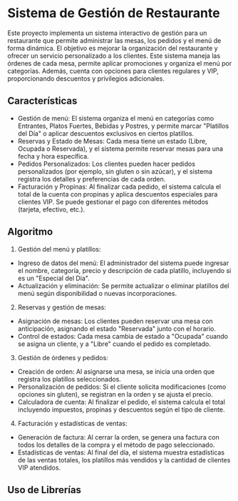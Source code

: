 # Sistema de Gestión de Restaurante

Este proyecto implementa un sistema interactivo de gestión para un restaurante que permite administrar las mesas, los pedidos y el menú de forma dinámica. El objetivo es mejorar la organización del restaurante y ofrecer un servicio personalizado a los clientes. Este sistema maneja las órdenes de cada mesa, permite aplicar promociones y organiza el menú por categorías. Además, cuenta con opciones para clientes regulares y VIP, proporcionando descuentos y privilegios adicionales.

## Características
- Gestión de menú: El sistema organiza el menú en categorías como Entrantes, Platos Fuertes, Bebidas y Postres, y permite marcar "Platillos del Día" o aplicar descuentos exclusivos en ciertos platillos.
- Reservas y Estado de Mesas: Cada mesa tiene un estado (Libre, Ocupada o Reservada), y el sistema permite reservar mesas para una fecha y hora específica.
- Pedidos Personalizados: Los clientes pueden hacer pedidos personalizados (por ejemplo, sin gluten o sin azúcar), y el sistema registra los detalles y preferencias de cada orden.
- Facturación y Propinas: Al finalizar cada pedido, el sistema calcula el total de la cuenta con propinas y aplica descuentos especiales para clientes VIP. Se puede gestionar el pago con diferentes métodos (tarjeta, efectivo, etc.).

## Algoritmo
1. Gestión del menú y platillos:
- Ingreso de datos del menú: El administrador del sistema puede ingresar el nombre, categoría, precio y descripción de cada platillo, incluyendo si es un "Especial del Día".
- Actualización y eliminación: Se permite actualizar o eliminar platillos del menú según disponibilidad o nuevas incorporaciones.

2. Reservas y gestión de mesas:
- Asignación de mesas: Los clientes pueden reservar una mesa con anticipación, asignando el estado "Reservada" junto con el horario.
- Control de estados: Cada mesa cambia de estado a "Ocupada" cuando se asigna un cliente, y a "Libre" cuando el pedido es completado.

3. Gestión de órdenes y pedidos:
- Creación de orden: Al asignarse una mesa, se inicia una orden que registra los platillos seleccionados.
- Personalización de pedidos: Si el cliente solicita modificaciones (como opciones sin gluten), se registran en la orden y se ajusta el precio.
- Calculadora de cuenta: Al finalizar el pedido, el sistema calcula el total incluyendo impuestos, propinas y descuentos según el tipo de cliente.

4. Facturación y estadísticas de ventas:
- Generación de factura: Al cerrar la orden, se genera una factura con todos los detalles de la compra y el método de pago seleccionado.
- Estadísticas de ventas: Al final del día, el sistema muestra estadísticas de las ventas totales, los platillos más vendidos y la cantidad de clientes VIP atendidos.


## Uso de Librerías
